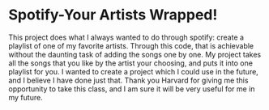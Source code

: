 # Spotify-Your Artists Wrapped!


This project does what I always wanted to do through spotify: create a playlist of one of my favorite artists. Through this code, that is achievable without the daunting task of adding the songs one by one. My project takes all the songs that you like by the artist your choosing, and puts it into one playlist for you. I wanted to create a project which I could use in the future, and I believe I have done just that. Thank you Harvard for giving me this opportunity to take this class, and I am sure it will be very useful for me in my future.
